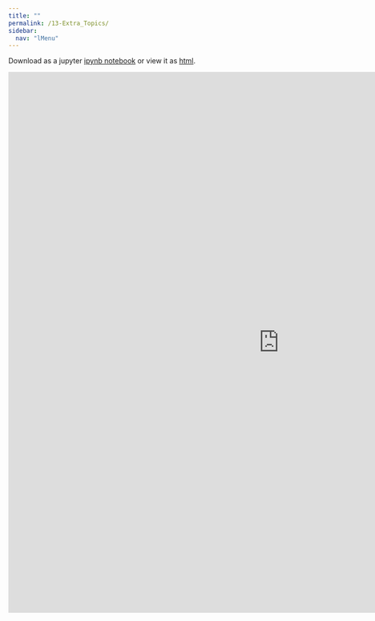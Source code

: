 ```yaml
---
title: ""
permalink: /13-Extra_Topics/
sidebar:
  nav: "lMenu"
---
```


Download as a jupyter [ipynb notebook](https://datascience-intro.github.io/1MS041-2023/notebooks/13-Extra_Topics.ipynb) or view it as [html](https://datascience-intro.github.io/1MS041-2023/notebooks/13-Extra_Topics.html).

<iframe src="https://datascience-intro.github.io/1MS041-2023/notebooks/13-Extra_Topics.html" width="1080" height="1080" frameborder="0"></iframe>

    